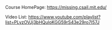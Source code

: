 Course HomePage: https://missing.csail.mit.edu/

Video List: https://www.youtube.com/playlist?list=PLyzOVJj3bHQuloKGG59rS43e29ro7I57J